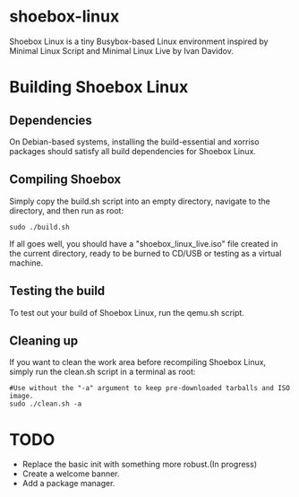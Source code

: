 # shoebox-linux
Shoebox Linux is a tiny Busybox-based Linux environment inspired by Minimal Linux Script and Minimal Linux Live by Ivan Davidov.
# Building Shoebox Linux
## Dependencies
On Debian-based systems, installing the build-essential and xorriso packages should satisfy all build dependencies for Shoebox Linux.

## Compiling Shoebox
Simply copy the build.sh script into an empty directory, navigate to the directory, and then run as root:
```
sudo ./build.sh
```
If all goes well, you should have a "shoebox_linux_live.iso" file created in the current directory, ready to be burned to CD/USB or testing as a virtual machine.
## Testing the build
To test out your build of Shoebox Linux, run the qemu.sh script.
## Cleaning up
If you want to clean the work area before recompiling Shoebox Linux, simply run the clean.sh script in a terminal as root:
```
#Use without the "-a" argument to keep pre-downloaded tarballs and ISO image.
sudo ./clean.sh -a
```
# TODO
* Replace the basic init with something more robust.(In progress)
* Create a welcome banner.
* Add a package manager.
